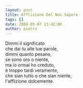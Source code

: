 ```yaml
---
layout: post
title: Afflizione Del Non Sapere
tags: []
date: 2009-05-07 13:42:00
author: pietro
---
```

Dimmi il significato<br/>che dai tu alle tue parole,<br/>dimmi quanto pesano,<br/>se sono oro o niente,<br/>ma io ormai ho creduto,<br/>è troppo tardi veramente,<br/>che sian tutto o che sian niente,<br/>l'afflizione dolcemente.
